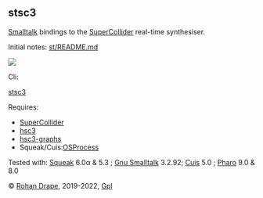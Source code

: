 stsc3
-----

[Smalltalk](http://archive.org/details/byte-magazine-1981-08/) bindings to the
[SuperCollider](http://audiosynth.com/) real-time synthesiser.

Initial notes: [st/README.md](http://rohandrape.net/?t=stsc3&e=st/README.md)

![](http://rohandrape.net/sw/stsc3/lib/png/smalltalk-balloon.png)

Cli:

[stsc3](http://rohandrape.net/?t=stsc3&e=md/stsc3.md)

Requires:

- [SuperCollider](http://audiosynth.com/)
- [hsc3](http://rohandrape.net/?t=hsc3)
- [hsc3-graphs](http://rohandrape.net/?t=hsc3-graphs)
- Squeak/Cuis:[OSProcess](http://wiki.squeak.org/squeak/708)

<!-- pharo:[OSSubprocess](https://github.com/pharo-contributions/OSSubprocess/) -->

Tested with:
 [Squeak](http://squeak.org/) 6.0α & 5.3 ;
 [Gnu Smalltalk](http://www.gnu.org/software/smalltalk/) 3.2.92;
 [Cuis](http://cuis-smalltalk.org/) 5.0 ;
 [Pharo](http://pharo.org/) 9.0 & 8.0

© [Rohan Drape](http://rohandrape.net/), 2019-2022, [Gpl](http://gnu.org/copyleft/)
